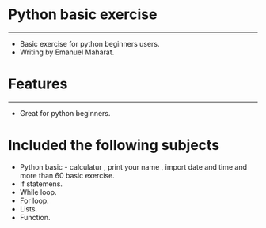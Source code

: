 # Python basic exercise 
***
* Basic exercise for python beginners users. 
* Writing by Emanuel Maharat. 
# Features
 ***
* Great for python beginners. 
# Included the following subjects 
* Python basic - calculatur , print your name , import date and time and more than 60 basic exercise.
* If statemens.
* While loop. 
* For loop.
* Lists. 
* Function. 





